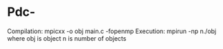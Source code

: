 # Pdc-
Compilation:
mpicxx -o obj main.c -fopenmp
Execution:
mpirun -np n./obj
where obj is object 
n is number of objects
